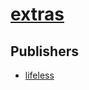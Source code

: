 # [extras](https://pypi.org/project/extras)



## Publishers
- [lifeless](https://pypi.org/user/lifeless)

